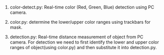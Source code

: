 1) color-detect.py: Real-time color (Red, Green, Blue) detection using PC camera.

2) color.py: determine the lower/upper color ranges using trackbars for mask.

3) detection.py: Real-time distance measurement of object from PC camera. For detection we need to first identify the lower and upper color ranges of object(using color.py) and then substitute it into detection.py.